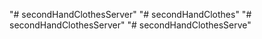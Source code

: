 "# secondHandClothesServer" 
"# secondHandClothes" 
"# secondHandClothesServer" 
"# secondHandClothesServe" 
